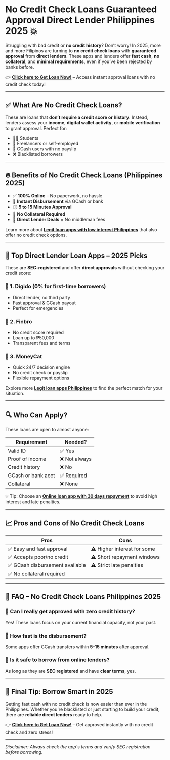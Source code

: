 # No Credit Check Loans Guaranteed Approval Direct Lender Philippines 2025 💥

Struggling with bad credit or **no credit history**? Don’t worry! In 2025, more and more Filipinos are turning to **no credit check loans** with **guaranteed approval** from **direct lenders**. These apps and lenders offer **fast cash**, **no collateral**, and **minimal requirements**, even if you’ve been rejected by banks before.

👉 **[Click here to Get Loan Now!](https://linktr.ee/apploansph)** – Access instant approval loans with no credit check today!

---

## ✅ What Are No Credit Check Loans?

These are loans that **don’t require a credit score or history**. Instead, lenders assess your **income**, **digital wallet activity**, or **mobile verification** to grant approval. Perfect for:

- 🧑‍🎓 Students
- 👷 Freelancers or self-employed
- 📱 GCash users with no payslip
- ❌ Blacklisted borrowers

---

## 🔥 Benefits of No Credit Check Loans (Philippines 2025)

- ✅ **100% Online** – No paperwork, no hassle  
- 💸 **Instant Disbursement** via GCash or bank  
- 🕒 **5 to 15 Minutes Approval**  
- 🧾 **No Collateral Required**  
- 🎯 **Direct Lender Deals** = No middleman fees  

Learn more about **[Legit loan apps with low interest Philippines](https://www.linkedin.com/pulse/legit-loan-online-philippines-top-10-best-apps-low-interest-1jdzf)** that also offer no credit check options.

---

## 📲 Top Direct Lender Loan Apps – 2025 Picks

These are **SEC-registered** and offer **direct approvals** without checking your credit score:

### 🔹 1. **Digido** (0% for first-time borrowers)

- Direct lender, no third party  
- Fast approval & GCash payout  
- Perfect for emergencies

### 🔹 2. **Finbro**

- No credit score required  
- Loan up to ₱50,000  
- Transparent fees and terms

### 🔹 3. **MoneyCat**

- Quick 24/7 decision engine  
- No credit check or payslip  
- Flexible repayment options

Explore more **[Legit loan apps Philippines](https://issuu.com/bestloanph/docs/best_loan_ph/s/79016468)** to find the perfect match for your situation.

---

## 🔍 Who Can Apply?

These loans are open to almost anyone:

| Requirement        | Needed?     |
|--------------------|-------------|
| Valid ID           | ✅ Yes       |
| Proof of income    | ❌ Not always |
| Credit history     | ❌ No        |
| GCash or bank acct | ✅ Required  |
| Collateral         | ❌ None      |

💡 Tip: Choose an **[Online loan app with 30 days repayment](https://www.linkedin.com/pulse/online-loan-app-30-days-repayment-philippines-2024-best-loan-ph-thhvf/?trackingId=6DcQU8rxgEc6sRq1dlgxyA%3D%3D)** to avoid high interest and late penalties.

---

## 📈 Pros and Cons of No Credit Check Loans

| Pros                            | Cons                         |
|----------------------------------|-------------------------------|
| ✅ Easy and fast approval        | ⚠️ Higher interest for some   |
| ✅ Accepts poor/no credit        | ⚠️ Short repayment windows    |
| ✅ GCash disbursement available | ⚠️ Strict late penalties      |
| ✅ No collateral required        |                              |

---

## 🤔 FAQ – No Credit Check Loans Philippines 2025

### 🔸 Can I really get approved with zero credit history?
Yes! These loans focus on your current financial capacity, not your past.

### 🔸 How fast is the disbursement?
Some apps offer GCash transfers within **5–15 minutes** after approval.

### 🔸 Is it safe to borrow from online lenders?
As long as they are **SEC registered** and have **clear terms**, yes.

---

## 🚀 Final Tip: Borrow Smart in 2025

Getting fast cash with no credit check is now easier than ever in the Philippines. Whether you're blacklisted or just starting to build your credit, there are **reliable direct lenders** ready to help.

👉 **[Click here to Get Loan Now!](https://linktr.ee/apploansph)** – Get approved instantly with no credit check and zero stress!

---

*Disclaimer: Always check the app's terms and verify SEC registration before borrowing.*
